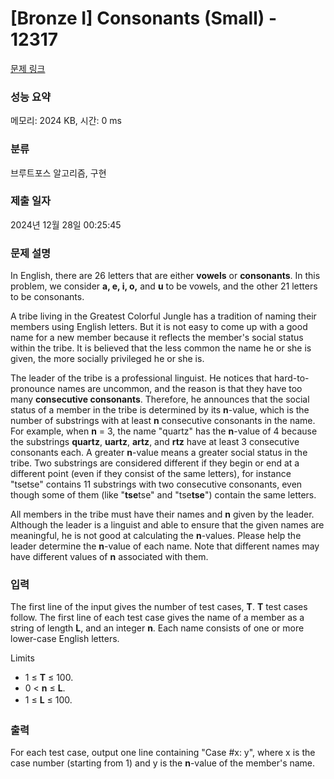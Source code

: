 # [Bronze I] Consonants (Small) - 12317 

[문제 링크](https://www.acmicpc.net/problem/12317) 

### 성능 요약

메모리: 2024 KB, 시간: 0 ms

### 분류

브루트포스 알고리즘, 구현

### 제출 일자

2024년 12월 28일 00:25:45

### 문제 설명

<p>In English, there are 26 letters that are either <strong>vowels</strong> or <strong>consonants</strong>. In this problem, we consider <strong>a, e, i, o,</strong> and <strong>u</strong> to be vowels, and the other 21 letters to be consonants.</p>

<p>A tribe living in the Greatest Colorful Jungle has a tradition of naming their members using English letters. But it is not easy to come up with a good name for a new member because it reflects the member's social status within the tribe. It is believed that the less common the name he or she is given, the more socially privileged he or she is.</p>

<p>The leader of the tribe is a professional linguist. He notices that hard-to-pronounce names are uncommon, and the reason is that they have too many <strong>consecutive consonants</strong>. Therefore, he announces that the social status of a member in the tribe is determined by its <strong>n</strong>-value, which is the number of substrings with at least <strong>n</strong> consecutive consonants in the name. For example, when <strong>n</strong> = 3, the name "quartz" has the <strong>n</strong>-value of 4 because the substrings <strong>quartz</strong>, <strong>uartz</strong>, <strong>artz</strong>, and <strong>rtz</strong> have at least 3 consecutive consonants each. A greater <strong>n</strong>-value means a greater social status in the tribe. Two substrings are considered different if they begin or end at a different point (even if they consist of the same letters), for instance "tsetse" contains 11 substrings with two consecutive consonants, even though some of them (like "<strong>tse</strong>tse" and "tse<strong>tse</strong>") contain the same letters.</p>

<p>All members in the tribe must have their names and <strong>n</strong> given by the leader. Although the leader is a linguist and able to ensure that the given names are meaningful, he is not good at calculating the <strong>n</strong>-values. Please help the leader determine the <strong>n</strong>-value of each name. Note that different names may have different values of <strong>n</strong> associated with them.</p>

### 입력 

 <p>The first line of the input gives the number of test cases, <strong>T</strong>. <strong>T</strong> test cases follow. The first line of each test case gives the name of a member as a string of length <strong>L</strong>, and an integer <strong>n</strong>. Each name consists of one or more lower-case English letters.</p>

<p>Limits</p>

<ul>
	<li>1 ≤ <strong>T</strong> ≤ 100.</li>
	<li>0 < <strong>n</strong> ≤ <strong>L</strong>.</li>
	<li><span style="line-height:1.6em">1 ≤ </span><strong style="line-height:1.6em">L</strong><span style="line-height:1.6em"> ≤ 100.</span></li>
</ul>

### 출력 

 <p>For each test case, output one line containing "Case #x: y", where x is the case number (starting from 1) and y is the <strong>n</strong>-value of the member's name.</p>

